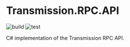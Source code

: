 # Transmission.RPC.API

![build](https://img.shields.io/endpoint?url=https://gist.githubusercontent.com/rodrigost23/e6de305db65d34d270c2ef4be84dcb82/raw/main-build.json)
![test](https://img.shields.io/endpoint?url=https://gist.githubusercontent.com/rodrigost23/e6de305db65d34d270c2ef4be84dcb82/raw/main-test.json)

C# implementation of the Transmission RPC API.
